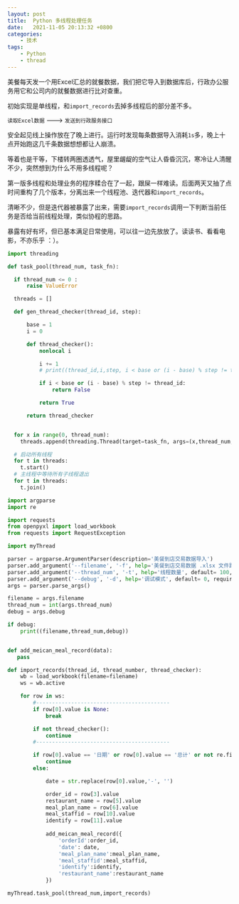 ```yaml
---
layout: post
title:  Python 多线程处理任务
date:   2021-11-05 20:13:32 +0800
categories:
    - 技术
tags:
    - Python
    - thread
---
```


美餐每天发一个用Excel汇总的就餐数据，我们把它导入到数据库后，行政办公服务用它和公司内的就餐数据进行比对查重。

初始实现是单线程，和`import_records`去掉多线程后的部分差不多。

`读取Excel数据` ---> `发送到行政服务接口` 

安全起见线上操作放在了晚上进行。运行时发现每条数据导入消耗`1s`多，晚上十点开始跑这几千条数据想想都让人崩溃。

等着也是干等，下楼转两圈透透气，屋里龌龊的空气让人昏昏沉沉，寒冷让人清醒不少，突然想到为什么不用多线程呢？

第一版多线程和处理业务的程序糅合在了一起，跟屎一样难读。后面两天又抽了点时间重构了几个版本，分离出来一个线程池、迭代器和`import_records`。

清晰不少，但是迭代器被暴露了出来，需要`import_records`调用一下判断当前任务是否给当前线程处理，类似协程的思路。

暴露有好有坏，但已基本满足日常使用，可以往一边先放放了。读读书、看看电影，不亦乐乎 ：）。

```python
import threading

def task_pool(thread_num, task_fn):

  if thread_num <= 0 :
      raise ValueError

  threads = []

  def gen_thread_checker(thread_id, step):

      base = 1
      i = 0

      def thread_checker():
          nonlocal i

          i += 1
          # print((thread_id,i,step, i < base or (i - base) % step != thread_id))

          if i < base or (i - base) % step != thread_id:
              return False

          return True

      return thread_checker


  for x in range(0, thread_num):
    threads.append(threading.Thread(target=task_fn, args=(x,thread_num, gen_thread_checker(x, thread_num))))

  # 启动所有线程
  for t in threads:
    t.start()
  # 主线程中等待所有子线程退出
  for t in threads:
    t.join()
```


```python
import argparse
import re

import requests
from openpyxl import load_workbook
from requests import RequestException

import myThread

parser = argparse.ArgumentParser(description='美餐到店交易数据导入')
parser.add_argument('--filename', '-f', help='美餐到店交易数据 .xlsx 文件路径', required=True)
parser.add_argument('--thread_num', '-t', help='线程数量', default= 100, required=False)
parser.add_argument('--debug', '-d', help='调试模式', default= 0, required=False)
args = parser.parse_args()

filename = args.filename
thread_num = int(args.thread_num)
debug = args.debug

if debug:
    print((filename,thread_num,debug))


def add_meican_meal_record(data):
   pass

def import_records(thread_id, thread_number, thread_checker):
    wb = load_workbook(filename=filename)
    ws = wb.active

    for row in ws:
        #------------------------------------------
        if row[0].value is None:
            break

        if not thread_checker():
            continue
        #------------------------------------------

        if row[0].value == '日期' or row[0].value == '总计' or not re.findall('^\d{4}-\d{1,2}-\d{1,2}$', row[0].value):
            continue
        else:

            date = str.replace(row[0].value,'-', '')

            order_id = row[3].value
            restaurant_name = row[5].value
            meal_plan_name = row[6].value
            meal_staffid = row[10].value
            identify = row[11].value
    
            add_meican_meal_record({
                'orderId':order_id,
                'date': date,
                'meal_plan_name':meal_plan_name,
                'meal_staffid':meal_staffid,
                'identify':identify,
                'restaurant_name':restaurant_name
            })

myThread.task_pool(thread_num,import_records)
```

